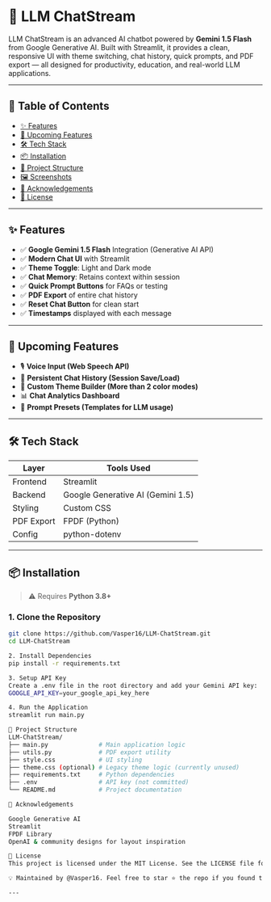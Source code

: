 # 🤖 LLM ChatStream

LLM ChatStream is an advanced AI chatbot powered by **Gemini 1.5 Flash** from Google Generative AI. Built with Streamlit, it provides a clean, responsive UI with theme switching, chat history, quick prompts, and PDF export — all designed for productivity, education, and real-world LLM applications.

---

## 📌 Table of Contents

- [✨ Features](#-features)
- [🚧 Upcoming Features](#-upcoming-features)
- [🛠️ Tech Stack](#️-tech-stack)
- [📦 Installation](#-installation)
- [📁 Project Structure](#-project-structure)
- [🖼️ Screenshots](#-screenshots)
- [🙌 Acknowledgements](#-acknowledgements)
- [📝 License](#-license)

---

## ✨ Features

- ✅ **Google Gemini 1.5 Flash** Integration (Generative AI API)
- ✅ **Modern Chat UI** with Streamlit
- ✅ **Theme Toggle**: Light and Dark mode
- ✅ **Chat Memory**: Retains context within session
- ✅ **Quick Prompt Buttons** for FAQs or testing
- ✅ **PDF Export** of entire chat history
- ✅ **Reset Chat Button** for clean start
- ✅ **Timestamps** displayed with each message

---

## 🚧 Upcoming Features

- 🎙️ **Voice Input (Web Speech API)**
- 💾 **Persistent Chat History (Session Save/Load)**
- 🎨 **Custom Theme Builder (More than 2 color modes)**
- 📊 **Chat Analytics Dashboard**
- 🧠 **Prompt Presets (Templates for LLM usage)**

---

## 🛠️ Tech Stack

| Layer     | Tools Used                        |
|-----------|-----------------------------------|
| Frontend  | Streamlit                         |
| Backend   | Google Generative AI (Gemini 1.5) |
| Styling   | Custom CSS                        |
| PDF Export| FPDF (Python)                     |
| Config    | python-dotenv                     |

---

## 📦 Installation

> ⚠️ Requires **Python 3.8+**

### 1. Clone the Repository

```bash
git clone https://github.com/Vasper16/LLM-ChatStream.git
cd LLM-ChatStream

2. Install Dependencies
pip install -r requirements.txt

3. Setup API Key
Create a .env file in the root directory and add your Gemini API key:
GOOGLE_API_KEY=your_google_api_key_here

4. Run the Application
streamlit run main.py

📁 Project Structure
LLM-ChatStream/
├── main.py              # Main application logic
├── utils.py             # PDF export utility
├── style.css            # UI styling
├── theme.css (optional) # Legacy theme logic (currently unused)
├── requirements.txt     # Python dependencies
├── .env                 # API key (not committed)
└── README.md            # Project documentation

🙌 Acknowledgements

Google Generative AI
Streamlit
FPDF Library
OpenAI & community designs for layout inspiration

📝 License
This project is licensed under the MIT License. See the LICENSE file for details.

💡 Maintained by @Vasper16. Feel free to star ⭐ the repo if you found this useful!

---
